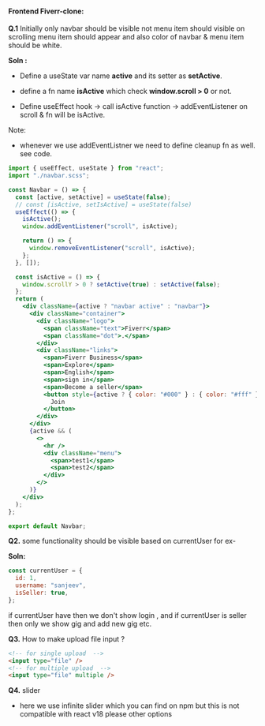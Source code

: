 #### Frontend Fiverr-clone:

**Q.1** Initially only navbar should be visible not menu item should visible on scrolling menu item should appear and also color of navbar & menu item should be white.

**Soln :**

- Define a useState var name **active** and its setter as **setActive**.

- define a fn name **isActive** which check **window.scroll > 0** or not.

- Define useEffect hook -> call isActive function -> addEventListener on scroll & fn will be isActive.

Note:

- whenever we use addEventListner we need to define cleanup fn as well.
  see code.

```jsx
import { useEffect, useState } from "react";
import "./navbar.scss";

const Navbar = () => {
  const [active, setActive] = useState(false);
  // const [isActive, setIsActive] = useState(false)
  useEffect(() => {
    isActive();
    window.addEventListener("scroll", isActive);

    return () => {
      window.removeEventListener("scroll", isActive);
    };
  }, []);

  const isActive = () => {
    window.scrollY > 0 ? setActive(true) : setActive(false);
  };
  return (
    <div className={active ? "navbar active" : "navbar"}>
      <div className="container">
        <div className="logo">
          <span className="text">Fiverr</span>
          <span className="dot">.</span>
        </div>
        <div className="links">
          <span>Fiverr Business</span>
          <span>Explore</span>
          <span>English</span>
          <span>sign in</span>
          <span>Become a seller</span>
          <button style={active ? { color: "#000" } : { color: "#fff" }}>
            Join
          </button>
        </div>
      </div>
      {active && (
        <>
          <hr />
          <div className="menu">
            <span>test1</span>
            <span>test2</span>
          </div>
        </>
      )}
    </div>
  );
};

export default Navbar;
```

**Q2.** some functionality should be visible based on currentUser for ex-

**Soln:**

```js
const currentUser = {
  id: 1,
  username: "sanjeev",
  isSeller: true,
};
```

if currentUser have then we don't show login , and if currentUser is seller then only we show gig and add new gig etc.

**Q3.** How to make upload file input ?

```html
<!-- for single upload  -->
<input type="file" />
<!-- for multiple upload  -->
<input type="file" multiple />
```

**Q4.** slider

- here we use infinite slider which you can find on npm but this is not compatible with react v18 please other options

